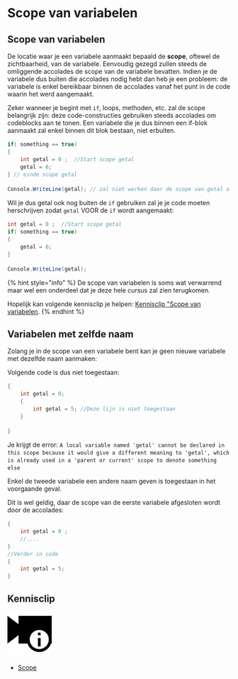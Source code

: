 # Scope van variabelen

## Scope van variabelen

De locatie waar je een variabele aanmaakt bepaald de **scope**, oftewel de zichtbaarheid, van de variabele. Eenvoudig gezegd zullen steeds de omliggende accolades de scope van de variabele bevatten. Indien je de variabele dus buiten die accolades nodig hebt dan heb je een probleem: de variabele is enkel bereikbaar binnen de accolades vanaf het punt in de code waarin het werd aangemaakt.

Zeker wanneer je begint met `if`, loops, methoden, etc. zal de scope belangrijk zijn: deze code-constructies gebruiken steeds accolades om codeblocks aan te tonen. Een variabele die je dus binnen een if-blok aanmaakt zal enkel binnen dit blok bestaan, niet erbuiten.

```csharp
if( something == true)
{
    int getal = 0 ;  //Start scope getal
    getal = 6;
} // einde scope getal

Console.WriteLine(getal); // zal niet werken daar de scope van getal al gedaan was
```

Wil je dus getal ook nog buiten de `if` gebruiken zal je je code moeten herschrijven zodat `getal` VOOR de `if` wordt aangemaakt:

```csharp
int getal = 0 ;  //Start scope getal
if( something == true)
{
    getal = 6;
} 

Console.WriteLine(getal);
```

{% hint style="info" %}
De scope van variabelen is soms wat verwarrend maar wel een onderdeel dat je deze hele cursus zal zien terugkomen.

Hopelijk kan volgende kennisclip je helpen: [Kennisclip "Scope van variabelen](https://ap.cloud.panopto.eu/Panopto/Pages/Viewer.aspx?id=20538981-ceaf-4129-a54a-a91100c81b2f).
{% endhint %}

## Variabelen met zelfde naam

Zolang je in de scope van een variabele bent kan je geen nieuwe variabele met dezelfde naam aanmaken:

Volgende code is dus niet toegestaan:

```csharp
{
    int getal = 0;
    {
        int getal = 5; //Deze lijn is niet toegestaan
    }

}
```

Je krijgt de error: `A local variable named 'getal' cannot be declared in this scope because it would give a different meaning to 'getal', which is already used in a 'parent or current' scope to denote something else`

Enkel de tweede variabele een andere naam geven is toegestaan in het voorgaande geval.

Dit is wel geldig, daar de scope van de eerste variabele afgesloten wordt door de accolades:

```csharp
{
    int getal = 0 ;
    //....
}
//Verder in code
{
    int getal = 5;
}
```

## Kennisclip

![](../../.gitbook/assets/infoclip%20%282%29.png)

* [Scope ](https://ap.cloud.panopto.eu/Panopto/Pages/Viewer.aspx?id=20538981-ceaf-4129-a54a-a91100c81b2f)

